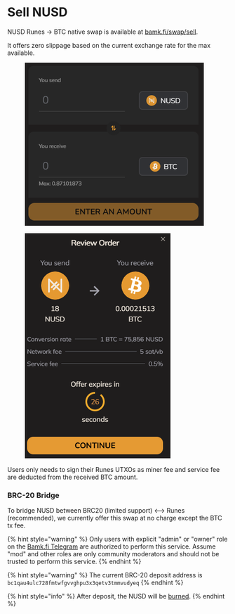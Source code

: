 # Sell NUSD

NUSD Runes -> BTC native swap is available at [bamk.fi/swap/sell](https://bamk.fi/swap/sell).

It offers zero slippage based on the current exchange rate for the max available.

<div align="left">

<figure><img src="../.gitbook/assets/image (6).png" alt=""><figcaption></figcaption></figure>

</div>

<div align="left">

<figure><img src="../.gitbook/assets/image (7).png" alt=""><figcaption></figcaption></figure>

</div>

Users only needs to sign their Runes UTXOs as miner fee and service fee are deducted from the received BTC amount.

### BRC-20 Bridge

To bridge NUSD between BRC20 (limited support) <--> Runes (recommended), we currently offer this swap at no charge except the BTC tx fee.

{% hint style="warning" %}
Only users with explicit "admin" or "owner" role on the [Bamk.fi Telegram](https://t.me/bamkfi) are authorized to perform this service. Assume "mod" and other roles are only community moderators and should not be trusted to perform this service.
{% endhint %}

{% hint style="warning" %}
The current BRC-20 deposit address is `bc1qau4ulc728fmtwfgvvghpu3x3qetv3tmmvudyeq`
{% endhint %}

{% hint style="info" %}
After deposit, the NUSD will be [burned](https://github.com/brc20-devs/brc20-proposals/blob/main/bp05-burn/proposal.md).
{% endhint %}
